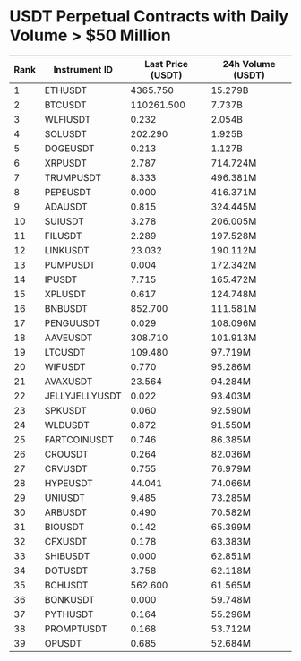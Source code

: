 # USDT Perpetual Contracts with Daily Volume > $50 Million

| Rank | Instrument ID | Last Price (USDT) | 24h Volume (USDT) |
|------|---------------|-------------------|-------------------|
| 1 | ETHUSDT | 4365.750 | 15.279B |
| 2 | BTCUSDT | 110261.500 | 7.737B |
| 3 | WLFIUSDT | 0.232 | 2.054B |
| 4 | SOLUSDT | 202.290 | 1.925B |
| 5 | DOGEUSDT | 0.213 | 1.127B |
| 6 | XRPUSDT | 2.787 | 714.724M |
| 7 | TRUMPUSDT | 8.333 | 496.381M |
| 8 | PEPEUSDT | 0.000 | 416.371M |
| 9 | ADAUSDT | 0.815 | 324.445M |
| 10 | SUIUSDT | 3.278 | 206.005M |
| 11 | FILUSDT | 2.289 | 197.528M |
| 12 | LINKUSDT | 23.032 | 190.112M |
| 13 | PUMPUSDT | 0.004 | 172.342M |
| 14 | IPUSDT | 7.715 | 165.472M |
| 15 | XPLUSDT | 0.617 | 124.748M |
| 16 | BNBUSDT | 852.700 | 111.581M |
| 17 | PENGUUSDT | 0.029 | 108.096M |
| 18 | AAVEUSDT | 308.710 | 101.913M |
| 19 | LTCUSDT | 109.480 | 97.719M |
| 20 | WIFUSDT | 0.770 | 95.286M |
| 21 | AVAXUSDT | 23.564 | 94.284M |
| 22 | JELLYJELLYUSDT | 0.022 | 93.403M |
| 23 | SPKUSDT | 0.060 | 92.590M |
| 24 | WLDUSDT | 0.872 | 91.550M |
| 25 | FARTCOINUSDT | 0.746 | 86.385M |
| 26 | CROUSDT | 0.264 | 82.036M |
| 27 | CRVUSDT | 0.755 | 76.979M |
| 28 | HYPEUSDT | 44.041 | 74.066M |
| 29 | UNIUSDT | 9.485 | 73.285M |
| 30 | ARBUSDT | 0.490 | 70.582M |
| 31 | BIOUSDT | 0.142 | 65.399M |
| 32 | CFXUSDT | 0.178 | 63.383M |
| 33 | SHIBUSDT | 0.000 | 62.851M |
| 34 | DOTUSDT | 3.758 | 62.118M |
| 35 | BCHUSDT | 562.600 | 61.565M |
| 36 | BONKUSDT | 0.000 | 59.748M |
| 37 | PYTHUSDT | 0.164 | 55.296M |
| 38 | PROMPTUSDT | 0.168 | 53.712M |
| 39 | OPUSDT | 0.685 | 52.684M |
